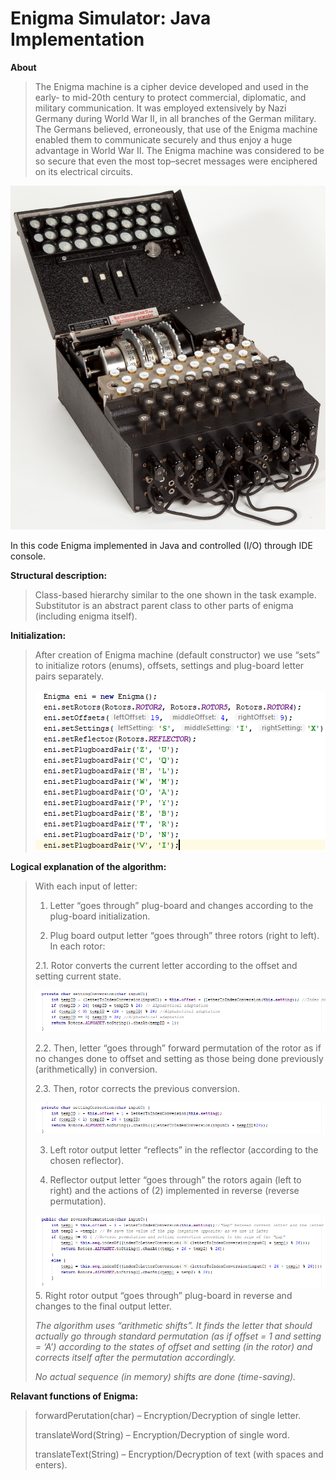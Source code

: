 # Enigma Simulator: Java Implementation

**About**

>The Enigma machine is a cipher device developed and used in the early- to mid-20th century to protect commercial, diplomatic, 
>and military communication. It was employed extensively by Nazi Germany during World War II, in all branches of the German military. 
>The Germans believed, erroneously, that use of the Enigma machine enabled them to communicate securely and thus enjoy a huge 
>advantage in World War II. The Enigma machine was considered to be so secure that even the most top–secret messages were enciphered 
>on its electrical circuits.

![alt text](https://github.com/VitNecha/Enigma-JAVA/blob/main/documentation/enigma.jpg)

In this code Enigma implemented in Java and controlled (I/O) through IDE console.

**Structural description:**

>Class-based hierarchy similar to the one shown in the task example. Substitutor is an abstract parent class to other parts of 
>enigma (including enigma itself).

**Initialization:**

>After creation of Enigma machine (default constructor) we use “sets” to initialize rotors (enums), offsets, settings and 
>plug-board letter pairs separately.
>
>![alt text](https://github.com/VitNecha/Enigma-JAVA/blob/main/documentation/1.png)

**Logical explanation of the algorithm:**

> With each input of letter:
>
>1. Letter “goes through” plug-board and changes according to the plug-board initialization.
>
>2. Plug board output letter “goes through” three rotors (right to left). In each rotor:
>
>	2.1. Rotor converts the current letter according to the offset and setting current state.
>
>	![alt text](https://github.com/VitNecha/Enigma-JAVA/blob/main/documentation/2.png)
>
>	2.2. Then, letter “goes through” forward permutation of the rotor as if no changes done to offset and setting as those being 
>	done previously (arithmetically) in conversion.
>
>	2.3. Then, rotor corrects the previous conversion.
>
>	![alt text](https://github.com/VitNecha/Enigma-JAVA/blob/main/documentation/3.png)
>
>3. Left rotor output letter “reflects” in the reflector (according to the chosen reflector).
>
>4. Reflector output letter “goes through” the rotors again (left to right) and the actions of (2) implemented in reverse (reverse 
>	permutation).
>
>![alt text](https://github.com/VitNecha/Enigma-JAVA/blob/main/documentation/4.png)
>5. Right rotor output “goes through” plug-board in reverse and changes to the final output letter.
>
>
>*The algorithm uses “arithmetic shifts”. It finds the letter that should actually go through standard permutation (as if offset = 1 and* 
>*setting = ‘A’) according to the states of offset and setting (in the rotor) and corrects itself after the permutation accordingly.*
>
>*No actual sequence (in memory) shifts are done (time-saving).*


**Relavant functions of Enigma:**
>forwardPerutation(char) – Encryption/Decryption of single letter.
>
>translateWord(String) – Encryption/Decryption of single word.
>
>translateText(String) – Encryption/Decryption of text (with spaces and enters).
